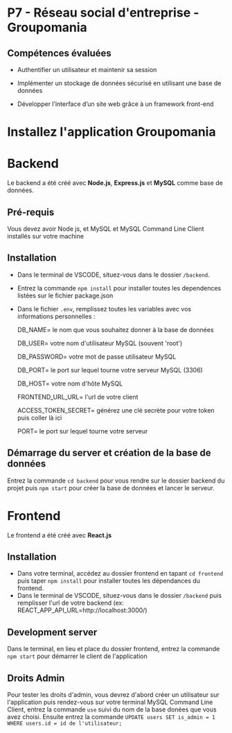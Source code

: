 # P7 - Réseau social d'entreprise - Groupomania

## Compétences évaluées

- Authentifier un utilisateur et maintenir sa session

- Implémenter un stockage de données sécurisé en utilisant une base de données

- Développer l’interface d’un site web grâce à un framework front-end

# Installez l'application Groupomania

# Backend

Le backend a été créé avec **Node.js**, **Express.js** et **MySQL** comme base de données.
<br />

## Pré-requis

Vous devez avoir Node js, et MySQL et MySQL Command Line Client installés sur votre machine

## Installation

- Dans le terminal de VSCODE, situez-vous dans le dossier `/backend`.
  <br />
- Entrez la commande `npm install` pour installer toutes les dependences listées sur le fichier package.json
  <br />
- Dans le fichier `.env`, remplissez toutes les variables avec vos informations personnelles :

  DB_NAME= le nom que vous souhaitez donner à la base de données

  DB_USER= votre nom d'utilisateur MySQL (souvent 'root')

  DB_PASSWORD= votre mot de passe utilisateur MySQL

  DB_PORT= le port sur lequel tourne votre serveur MySQL (3306)

  DB_HOST= votre nom d'hôte MySQL

  FRONTEND_URL_URL= l'url de votre client

  ACCESS_TOKEN_SECRET= générez une clé secrète pour votre token puis coller là ici

  PORT= le port sur lequel tourne votre serveur
  <br />

## Démarrage du server et création de la base de données

Entrez la commande `cd backend` pour vous rendre sur le dossier backend du projet puis `npm start` pour créer la base de données et lancer le serveur.

# Frontend

Le frontend a été créé avec **React.js**

## Installation

- Dans votre terminal, accédez au dossier frontend en tapant `cd frontend` puis taper `npm install` pour installer toutes les dépendances du frontend.
  <br />
- Dans le terminal de VSCODE, situez-vous dans le dossier `/backend` puis remplisser l'url de votre backend (ex: REACT_APP_API_URL=http://localhost:3000/)

## Development server

Dans le terminal, en lieu et place du dossier frontend, entrez la commande `npm start` pour démarrer le client de l'application

## Droits Admin

Pour tester les droits d'admin, vous devrez d'abord créer un utilisateur sur l'application puis rendez-vous sur votre terminal MySQL Command Line Client, entrez la commande `use` suivi du nom de la base donées que vous avez choisi. Ensuite entrez la commande `UPDATE users SET is_admin = 1 WHERE users.id = id de l'utilisateur;`
